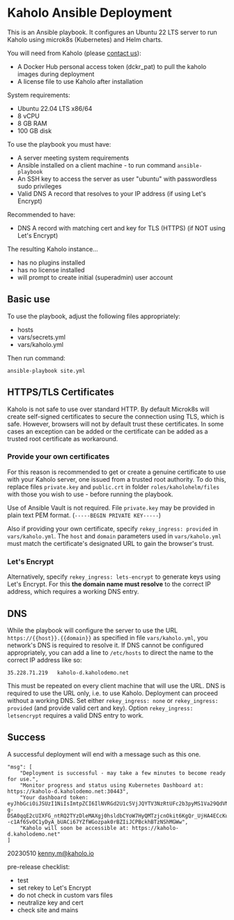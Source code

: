 # Kaholo Ansible Deployment

This is an Ansible playbook.
It configures an Ubuntu 22 LTS server to run Kaholo using microk8s (Kubernetes) and Helm charts.

You will need from Kaholo (please [contact us](https://kaholo.io/contact/)):
* A Docker Hub personal access token (dckr_pat) to pull the kaholo images during deployment
* A license file to use Kaholo after installation

System requirements:
* Ubuntu 22.04 LTS x86/64
* 8 vCPU
* 8 GB RAM
* 100 GB disk

To use the playbook you must have:
* A server meeting system requirements
* Ansible installed on a client machine - to run command `ansible-playbook`
* An SSH key to access the server as user "ubuntu" with passwordless sudo privileges
* Valid DNS A record that resolves to your IP address (if using Let's Encrypt)

Recommended to have:
* DNS A record with matching cert and key for TLS (HTTPS) (if NOT using Let's Encrypt)

The resulting Kaholo instance...
* has no plugins installed
* has no license installed
* will prompt to create initial (superadmin) user account

## Basic use
To use the playbook, adjust the following files appropriately:
* hosts
* vars/secrets.yml
* vars/kaholo.yml

Then run command:

    ansible-playbook site.yml

## HTTPS/TLS Certificates
Kaholo is not safe to use over standard HTTP. By default Microk8s will create self-signed certificates to secure the connection using TLS, which is safe. However, browsers will not by default trust these certificates. In some cases an exception can be added or the certificate can be added as a trusted root certificate as workaround.

### Provide your own certificates

For this reason is recommended to get or create a genuine certificate to use with your Kaholo server, one issued from a trusted root authority. To do this, replace files `private.key` and `public.crt` in folder `roles/kaholohelm/files` with those you wish to use - before running the playbook.

Use of Ansible Vault is not required. File `private.key` may be provided in plain text PEM format. (`-----BEGIN PRIVATE KEY-----`)

Also if providing your own certificate, specify `rekey_ingress: provided` in `vars/kaholo.yml`. The `host` and `domain` parameters used in `vars/kaholo.yml` must match the certificate's designated URL to gain the browser's trust.

### Let's Encrypt

Alternatively, specify `rekey_ingress: lets-encrypt` to generate keys using Let's Encrypt. For this **the domain name must resolve** to the correct IP address, which requires a working DNS entry.

## DNS
While the playbook will configure the server to use the URL `https://{{host}}.{{domain}}` as specified in file `vars/kaholo.yml`, you network's DNS is required to resolve it. If DNS cannot be configured appropriately, you can add a line to `/etc/hosts` to direct the name to the correct IP address like so:

    35.228.71.219   kaholo-d.kaholodemo.net

This must be repeated on every client machine that will use the URL. DNS is required to use the URL only, i.e. to use Kaholo. Deployment can proceed without a working DNS. Set either `rekey_ingress: none` or `rekey_ingress: provided` (and provide valid cert and key). Option `rekey_ingress: letsencrypt` requires a valid DNS entry to work.

## Success
A successful deployment will end with a message such as this one.

    "msg": [
        "Deployment is successful - may take a few minutes to become ready for use.",
        "Monitor progress and status using Kubernetes Dashboard at: https://kaholo-d.kaholodemo.net:30443",
        "Your dashboard token:      eyJhbGciOiJSUzI1NiIsImtpZCI6IlNVRGd2U1c5VjJQYTV3NzRtUFc2b3pyMS1Va29QdVNRQko3Smd6Q1JQR2MifQ.eyJpc3MiOiJrdWJlcm5ldGVzL3NlcnZpY2VhY2NvdW50Iiwia3ViZXJuZXRlcy5pby9zZXJ2aWNlYWNjb3VudC9uYW1lc3BhY2UiOiJrdWJlLXN5c3RlbSIsImt1YmVybmV0ZXMuaW8vc2VydmljZWFjY291bnQvc2VjcmV0Lm5hbWUiOiJtaWNyb2s4cy1kYXNoYm9hcmQtdG9rZW4iLCJrdWJlcm5ldGVzLmlvL3NlcnZpY2VhY2NvdW50L3NlcnZpY2UtYWNjb3VudC5uYW1lIjoiZGVmYXVsdCIsImt1YmVybmV0ZXMuaW8vc2VydmljZWFjY291bnQvc2VydmljZS1hY2NvdW50LnVpZCI6IjQ2M2FhNzZiLWIzZGUtNGQ2Yi04N2JlLWFkZDJiMTVkOWRhMSIsInN1YiI6InN5c3RlbTpzZXJ2aWNlYWNjb3VudDprdWJlLXN5c3RlbTpkZWZhdWx0In0.R9PRyHI7aNeRANp5K4Cff6uk_86BgYdzD80lXquhTgfBjtfqYEFiHiTUY6WOe9iZFjCkrmojWiyFFSByBT0N77TRTOz0bvzWYdrJ1C8MxSJALj14lpN5iJnmGsihtDyk90d4Es4cTEOWumqp6bE1JItdF_NOv9pK3JI8-g-DSA0qqE2cUIXFG_ntRQ2TYzDleMAXgj0hsldbCYoW7HyQMTzjcnOkit6KgQr_UjHA4ECcKuWBgiLsZXm5f0TXeOfy2b8tOwiFR9f_fMzyWke1UauGpNanK--c1Af6SvOC1yDyA_bUACi67YZfWGozpak0rBZIiJCPBckhBTzNShMGWw",
        "Kaholo will soon be accessible at: https://kaholo-d.kaholodemo.net"
    ]

20230510 kenny.m@kaholo.io

pre-release checklist:
* test
* set rekey to Let's Encrypt
* do not check in custom vars files
* neutralize key and cert
* check site and mains

